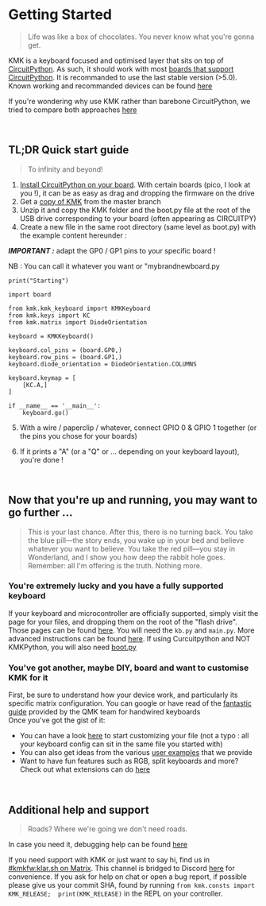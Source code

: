 # Getting Started
> Life was like a box of chocolates. You never know what you're gonna get.

KMK is a keyboard focused and optimised layer that sits on top of [CircuitPython](https://circuitpython.org/). As such, it should work with most [boards that support CircuitPython](https://circuitpython.org/downloads). It is recommanded to use the last stable version (>5.0).
Known working and recommanded devices can be found [here](Officially_Supported_Microcontrollers.md)

If you're wondering why use KMK rather than barebone CircuitPython, we tried to compare both approaches [here](kmk_vs_circuitpython.md)

<br>

## TL;DR Quick start guide
> To infinity and beyond!
1. [Install CircuitPython on your board](https://learn.adafruit.com/welcome-to-circuitpython/installing-circuitpython). With certain boards (pico, I look at you !), it can be as easy as drag and dropping the firmware on the drive
2. Get a [copy of KMK](https://github.com/KMKfw/kmk_firmware/archive/refs/heads/master.zip) from the master branch 
3. Unzip it and copy the KMK folder and the boot.py file at the root of the USB drive corresponding to your board (often appearing as CIRCUITPY)
4. Create a new file in the same root directory (same level as boot.py) with the example content hereunder : 



***IMPORTANT :*** adapt the GP0 / GP1 pins to your specific board ! <br>

NB : You can call it whatever you want or "mybrandnewboard.py


```
print("Starting")

import board

from kmk.kmk_keyboard import KMKKeyboard
from kmk.keys import KC
from kmk.matrix import DiodeOrientation

keyboard = KMKKeyboard()

keyboard.col_pins = (board.GP0,)
keyboard.row_pins = (board.GP1,)
keyboard.diode_orientation = DiodeOrientation.COLUMNS

keyboard.keymap = [
    [KC.A,]
]

if __name__ == '__main__':
    keyboard.go()
```

5. With a wire / paperclip / whatever, connect GPIO 0 & GPIO 1 together (or the pins you chose for your boards)

6. If it prints a "A" (or a "Q" or ... depending on your keyboard layout), you're done !

<br>


## Now that you're up and running, you may want to go further  ...
> This is your last chance. After this, there is no turning back. You take the blue pill—the story ends, you wake up in your bed and believe whatever you want to believe. You take the red pill—you stay in Wonderland, and I show you how deep the rabbit hole goes. Remember: all I'm offering is the truth. Nothing more.

### You're extremely lucky and you have a fully supported keyboard
If your keyboard and microcontroller are officially supported, simply visit the  page for your files, and dropping them on the root of the "flash drive". Those pages can be found [here](https://github.com/KMKfw/boards). You will need the `kb.py` and `main.py`. More advanced instructions can be found [here](config_and_keymap.md). If using Curcuitpython and NOT KMKPython, you will also need [boot.py](https://github.com/KMKfw/kmk_firmware/blob/master/boot.py)

### You've got another, maybe DIY, board and want to customise KMK for it  
First, be sure to understand how your device work, and particularly its specific matrix configuration. You can google or have read of the [fantastic guide](https://docs.qmk.fm/#/hand_wire) provided by the QMK team for handwired keyboards
<br>Once you've got the gist of it:
- You can have a look [here](porting_to_kmk.md) to start customizing your file (not a typo : all your keyboard config can sit in the same file you started with)
- You can also get ideas from the various [user examples](https://github.com/KMKfw/user_keymaps) that we provide
- Want to have fun features such as RGB, split keyboards and more? Check out what extensions can do [here](extensions.md)

<br>

## Additional help and support
> Roads? Where we're going we don't need roads.

In case you need it, debugging help can be found [here](debugging.md)

If you need support with KMK or just want to say hi, find us in 
[#kmkfw:klar.sh on Matrix](https://matrix.to/#/#kmkfw:klar.sh).  This channel is 
bridged to Discord [here](https://discordapp.com/widget?id=493256121075761173&theme=dark) 
for convenience. If you ask for help on chat or open a bug report, if possible 
please give us your commit SHA, found by running 
`from kmk.consts import KMK_RELEASE;  print(KMK_RELEASE)` in the REPL on your 
controller.
 






